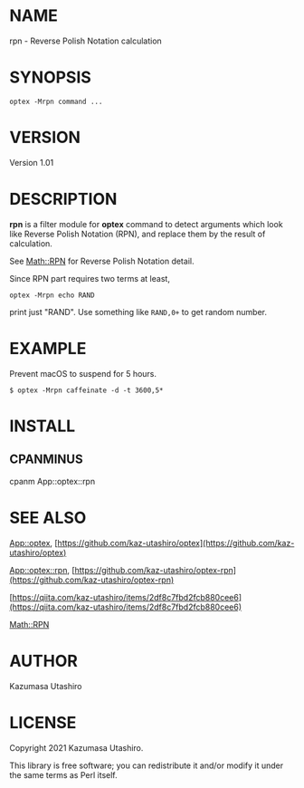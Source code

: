 # NAME

rpn - Reverse Polish Notation calculation

# SYNOPSIS

    optex -Mrpn command ...

# VERSION

Version 1.01

# DESCRIPTION

**rpn** is a filter module for **optex** command to detect arguments
which look like Reverse Polish Notation (RPN), and replace them by the
result of calculation.

See [Math::RPN](https://metacpan.org/pod/Math%3A%3ARPN) for Reverse Polish Notation detail.

Since RPN part requires two terms at least,

    optex -Mrpn echo RAND

print just "RAND".  Use something like `RAND,0+` to get random
number.

# EXAMPLE

Prevent macOS to suspend for 5 hours.

    $ optex -Mrpn caffeinate -d -t 3600,5*

# INSTALL

## CPANMINUS

cpanm App::optex::rpn

# SEE ALSO

[App::optex](https://metacpan.org/pod/App%3A%3Aoptex), [https://github.com/kaz-utashiro/optex](https://github.com/kaz-utashiro/optex)

[App::optex::rpn](https://metacpan.org/pod/App%3A%3Aoptex%3A%3Arpn), [https://github.com/kaz-utashiro/optex-rpn](https://github.com/kaz-utashiro/optex-rpn)

[https://qiita.com/kaz-utashiro/items/2df8c7fbd2fcb880cee6](https://qiita.com/kaz-utashiro/items/2df8c7fbd2fcb880cee6)

[Math::RPN](https://metacpan.org/pod/Math%3A%3ARPN)

# AUTHOR

Kazumasa Utashiro

# LICENSE

Copyright 2021 Kazumasa Utashiro.

This library is free software; you can redistribute it and/or modify
it under the same terms as Perl itself.
